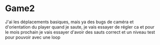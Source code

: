 # Game2
J'ai les déplacements basiques, mais ya des bugs de caméra et d'orientation du player quand je saute, je vais essayer de régler ca et pour le mois prochain je vais essayer d'avoir des sauts correct et un niveau test pour pouvoir avec une loop

